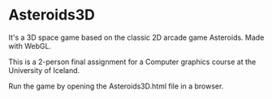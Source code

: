 # Asteroids3D 

It's a 3D space game based on the classic 2D arcade game Asteroids.
Made with WebGL.

This is a 2-person final assignment for a Computer graphics course at the University of Iceland.

Run the game by opening the Asteroids3D.html file in a browser.